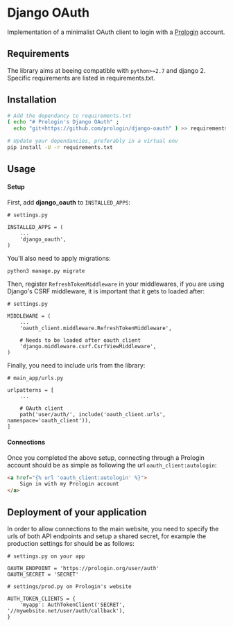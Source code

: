 Django OAuth
============

Implementation of a minimalist OAuth client to login with a
[Prologin](https://github.com/prologin/site) account.


Requirements
------------

The library aims at beeing compatible with `python>=2.7` and django 2.
Specific requirements are listed in requirements.txt.


Installation
------------

```bash
# Add the dependancy to requirements.txt
( echo "# Prologin's Django OAuth" ;
  echo "git+https://github.com/prologin/django-oauth" ) >> requirements.txt

# Update your dependancies, preferably in a virtual env
pip install -U -r requirements.txt
```


Usage
-----

#### Setup

First, add **django_oauth** to `INSTALLED_APPS`:

```python3
# settings.py

INSTALLED_APPS = (
    ...
    'django_oauth',
)
```

You'll also need to apply migrations:

```bash
python3 manage.py migrate
```

Then, register `RefreshTokenMiddleware` in your middlewares, if you are using
Django's CSRF middleware, it is important that it gets to loaded after:

```python3
# settings.py

MIDDLEWARE = (
    ...
    'oauth_client.middleware.RefreshTokenMiddleware',

    # Needs to be loaded after oauth_client
    'django.middleware.csrf.CsrfViewMiddleware',
)
```

Finally, you need to include urls from the library:

```python3
# main_app/urls.py

urlpatterns = [
    ...

    # OAuth client
    path('user/auth/', include('oauth_client.urls', namespace='oauth_client')),
]
```

#### Connections

Once you completed the above setup, connecting through a Prologin account
should be as simple as following the url `oauth_client:autologin`:

```html
<a href="{% url 'oauth_client:autologin' %}">
    Sign in with my Prologin account
</a>
```


Deployment of your application
------------------------------

In order to allow connections to the main website, you need to specify the urls
of both API endpoints and setup a shared secret, for example the production
settings for should be as follows:

```python3
# settings.py on your app

OAUTH_ENDPOINT = 'https://prologin.org/user/auth'
OAUTH_SECRET = 'SECRET'
```

```python3
# settings/prod.py on Prologin's website

AUTH_TOKEN_CLIENTS = {
    'myapp': AuthTokenClient('SECRET', '//mywebsite.net/user/auth/callback'),
}
```
